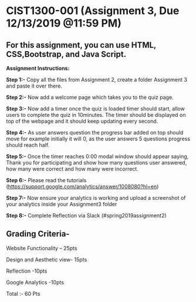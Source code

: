 
# CIST1300-001 (Assignment 3, Due 12/13/2019 @11:59 PM)
## For this assignment, you can use HTML, CSS,Bootstrap, and Java Script. 



**Assignment Instructions:**

**Step 1:-** Copy all the files from Assignment 2, create a folder Assignment 3 and paste it over there.

**Step 2:-** Now add a welcome page which takes you to the quiz page.

**Step 3:-** Now add a timer once the quiz is loaded timer should start, allow users to complete the quiz in 10minutes. The timer should be displayed on top of the webpage and it should keep updating every second.

**Step 4:-** As user answers question the progress bar added on top should move for example initially it will 0, as the user answers 5 questions progress should reach half.

**Step 5:-** Once the timer reaches 0:00 modal window should appear saying, Thank you for participating and show how many questions user answered, how many were correct and how many were incorrect.

**Step 6:-**	Please read the tutorials (https://support.google.com/analytics/answer/1008080?hl=en)

**Step 7:-** Now ensure your analytics is working and upload a screenshot of your analytics inside your Assignment3 folder

**Step 8:-** Complete Reflection via Slack (#spring2019assignment2)



## Grading Criteria-
Website Functionality – 25pts

Design and Aesthetic view- 15pts

Reflection -10pts

Google Analytics -10pts

Total :- 60 Pts
